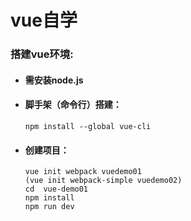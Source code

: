 # vue自学
### 搭建vue环境:
- #### 需安装node.js
- #### 脚手架（命令行）搭建：
    `npm install --global vue-cli`
- #### 创建项目：
    `vue init webpack vuedemo01`  
    `(vue init webpack-simple vuedemo02)`  
    `cd  vue-demo01`  
    `npm install`  
    `npm run dev`  
